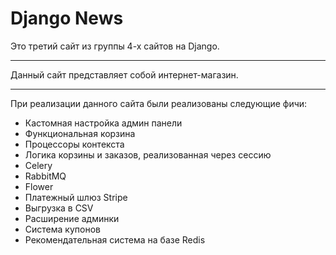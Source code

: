 # Django News

Это третий сайт из группы 4-х сайтов на Django.

------------------------------------------------

Данный сайт представляет собой интернет-магазин.

------------------------------------------------

При реализации данного сайта были реализованы следующие фичи:

* Кастомная настройка админ панели
* Функциональная корзина
* Процессоры контекста
* Логика корзины и заказов, реализованная через сессию
* Celery
* RabbitMQ
* Flower
* Платежный шлюз Stripe
* Выгрузка в CSV
* Расширение админки
* Система купонов
* Рекомендательная система на базе Redis
